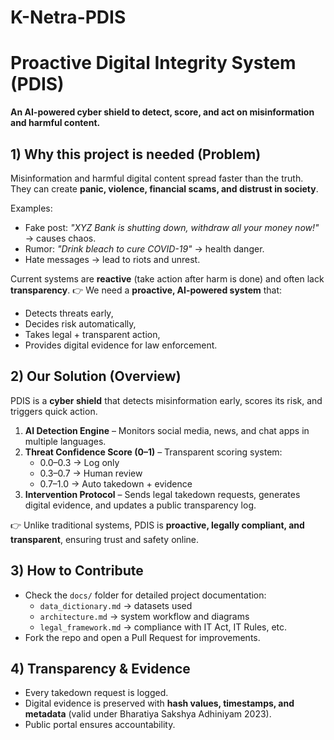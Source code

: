 # K-Netra-PDIS
# Proactive Digital Integrity System (PDIS)
**An AI-powered cyber shield to detect, score, and act on misinformation and harmful content.**
## 1) Why this project is needed (Problem)

Misinformation and harmful digital content spread faster than the truth.  
They can create **panic, violence, financial scams, and distrust in society**.  

Examples:  
- Fake post: *"XYZ Bank is shutting down, withdraw all your money now!"* → causes chaos.  
- Rumor: *"Drink bleach to cure COVID-19"* → health danger.  
- Hate messages → lead to riots and unrest.  

Current systems are **reactive** (take action after harm is done) and often lack **transparency**.
👉 We need a **proactive, AI-powered system** that:  
- Detects threats early,  
- Decides risk automatically,  
- Takes legal + transparent action,  
- Provides digital evidence for law enforcement.  
## 2) Our Solution (Overview)

PDIS is a **cyber shield** that detects misinformation early, scores its risk, and triggers quick action.

1. **AI Detection Engine** – Monitors social media, news, and chat apps in multiple languages.  
2. **Threat Confidence Score (0–1)** – Transparent scoring system:  
   - 0.0–0.3 → Log only  
   - 0.3–0.7 → Human review  
   - 0.7–1.0 → Auto takedown + evidence  
3. **Intervention Protocol** – Sends legal takedown requests, generates digital evidence, and updates a public transparency log.  

👉 Unlike traditional systems, PDIS is **proactive, legally compliant, and transparent**, ensuring trust and safety online.  
## 3) How to Contribute

- Check the `docs/` folder for detailed project documentation:  
  - `data_dictionary.md` → datasets used  
  - `architecture.md` → system workflow and diagrams  
  - `legal_framework.md` → compliance with IT Act, IT Rules, etc.  
- Fork the repo and open a Pull Request for improvements.  
## 4) Transparency & Evidence
- Every takedown request is logged.  
- Digital evidence is preserved with **hash values, timestamps, and metadata** (valid under Bharatiya Sakshya Adhiniyam 2023).  
- Public portal ensures accountability.  
